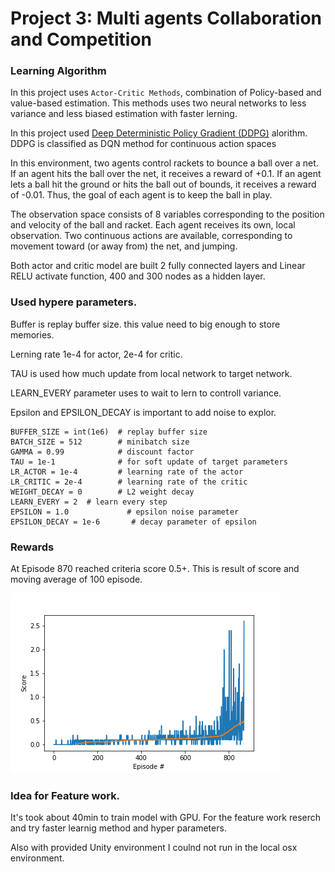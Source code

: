# Project 3: Multi agents Collaboration and Competition

### Learning Algorithm

In this project uses ``Actor-Critic Methods``, combination of Policy-based and value-based estimation. This methods uses two neural networks to less variance and less biased estimation with faster lerning.

In this project used [Deep Deterministic Policy Gradient (DDPG)](https://arxiv.org/abs/1509.02971) alorithm. DDPG is classified as DQN method for continuous action spaces

In this environment, two agents control rackets to bounce a ball over a net. If an agent hits the ball over the net, it receives a reward of +0.1. If an agent lets a ball hit the ground or hits the ball out of bounds, it receives a reward of -0.01. Thus, the goal of each agent is to keep the ball in play.

The observation space consists of 8 variables corresponding to the position and velocity of the ball and racket. Each agent receives its own, local observation. Two continuous actions are available, corresponding to movement toward (or away from) the net, and jumping.

Both actor and critic model are built 2 fully connected layers and Linear RELU activate function, 400 and 300 nodes as a hidden layer.

### Used hypere parameters. 


Buffer is replay buffer size.  this value need to big enough to store memories. 

Lerning rate 1e-4 for actor, 2e-4 for critic.

TAU is used how much update from local network to target network. 

LEARN_EVERY parameter uses to wait to lern to controll variance. 

Epsilon and EPSILON_DECAY is important to add noise to explor.

```
BUFFER_SIZE = int(1e6)  # replay buffer size
BATCH_SIZE = 512        # minibatch size
GAMMA = 0.99            # discount factor
TAU = 1e-1              # for soft update of target parameters
LR_ACTOR = 1e-4         # learning rate of the actor 
LR_CRITIC = 2e-4        # learning rate of the critic
WEIGHT_DECAY = 0        # L2 weight decay
LEARN_EVERY = 2  # learn every step
EPSILON = 1.0             # epsilon noise parameter
EPSILON_DECAY = 1e-6       # decay parameter of epsilon
```

### Rewards 
At Episode 870 reached criteria score 0.5+.
This is result of score and moving average of 100 episode.

![result](img/result.png)

### Idea for Feature work.

It's took about 40min to train model with GPU. For the feature work reserch and try faster learnig method and hyper parameters.

Also with provided Unity environment I coulnd not run in the local osx environment. 